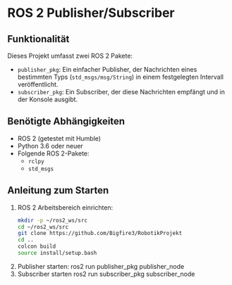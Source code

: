 # ROS 2 Publisher/Subscriber

## **Funktionalität**
Dieses Projekt umfasst zwei ROS 2 Pakete:
- `publisher_pkg`: Ein einfacher Publisher, der Nachrichten eines bestimmten Typs (`std_msgs/msg/String`) in einem festgelegten Intervall veröffentlicht.
- `subscriber_pkg`: Ein Subscriber, der diese Nachrichten empfängt und in der Konsole ausgibt.

## **Benötigte Abhängigkeiten**
- ROS 2 (getestet mit Humble)
- Python 3.6 oder neuer
- Folgende ROS 2-Pakete:
  - `rclpy`
  - `std_msgs`

## **Anleitung zum Starten**
1. ROS 2 Arbeitsbereich einrichten:
   ```bash
   mkdir -p ~/ros2_ws/src
   cd ~/ros2_ws/src
   git clone https://github.com/Bigfire3/RobotikProjekt
   cd ..
   colcon build
   source install/setup.bash
2. Publisher starten:
    ros2 run publisher_pkg publisher_node
3. Subscriber starten
    ros2 run subscriber_pkg subscriber_node
